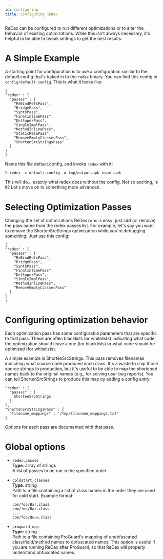 ```yaml
---
id: configuring
title: Configuring ReDex
---
```


ReDex can be configured to run different optimizations or to alter the behavior
of existing optimizations.  While this isn't always necessary, it's helpful to
be able to tweak settings to get the best results.

# A Simple Example

A starting point for configuration is to use a configuration similar to the
default config that's baked in to the `redex` binary.  You can find this config
in `config/default.config`.  This is what it looks like:

```
{
"redex" : {
  "passes" : [
    "ReBindRefsPass",
    "BridgePass",
    "SynthPass",
    "FinalInlinePass",
    "DelSuperPass",
    "SingleImplPass",
    "MethodInlinePass",
    "StaticReloPass",
    "RemoveEmptyClassesPass",
    "ShortenSrcStringsPass"
  ]
}
}
```

Name this file default.config, and invoke `redex` with it:

```
% redex -c default.config -o tmp/output.apk input.apk
```

This will do... exactly what redex does without the config.  Not so exciting, is
it?  Let's move on to something more advanced.

# Selecting Optimization Passes

Changing the set of optimizations ReDex runs is easy; just add (or remove) the
pass name from the redex.passes list.  For example, let's say you want to remove
the ShortenSrcStrings optimization while you're debugging something.  Just use
this config:

```
{
"redex" : {
  "passes" : [
    "ReBindRefsPass",
    "BridgePass",
    "SynthPass",
    "FinalInlinePass",
    "DelSuperPass",
    "SingleImplPass",
    "MethodInlinePass",
    "RemoveEmptyClassesPass"
  ]
}
}
```

# Configuring optimization behavior

Each optimization pass has some configurable parameters that are specific to
that pass.  These are often blacklists (or whitelists) indicating what code the
optimization should leave alone (for blacklists) or what code should be
optimized (for whitelists).

A simple example is ShortenSrcStrings.  This pass removes filenames indicating
what source code produced each class.  It's a waste to ship those source strings
to production, but it's useful to be able to map the shortened names back to the
original names (e.g., for solving user bug reports).  You can tell
ShortenSrcStrings to produce this map by adding a config entry:

```
"redex" : {
  "passes" : [
    ShortenSrcStrings
  ]
},
"ShortenSrcStringsPass" : {
  "filename_mappings" : "/tmp/filename_mappings.txt"
}
```

Options for each pass are documented with that pass.

# Global options

* `redex.passes`  
   **Type**: array of strings  
   A list of passes to be run in the specified order.

* `coldstart_classes`  
   **Type**: string  
   Path to a file containing a list of class names in the order they are used
   for cold start.  Example format:  
   ```
   com/foo/Bar.class
   com/foo/Baz.class
   ...
   com/foo/Quux.class
   ```

* `proguard_map`  
   **Type**: string  
   Path to a file containing ProGuard's mapping of unobfuscated
   class/field/method names to obfuscated names.  This option is useful if you
   are running ReDex after ProGuard, so that ReDex will properly understand
   obfuscated names.
